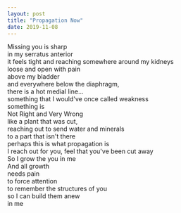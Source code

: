 ```yaml
---
layout: post
title: "Propagation Now"
date: 2019-11-08
---
```


Missing you is sharp  
in my serratus anterior  
it feels tight and reaching somewhere around my kidneys  
loose and open with pain  
 above my bladder  
and everywhere below the diaphragm,  
there is a hot medial line...  
something that I would've once called weakness  
something is  
Not Right and Very Wrong  
like a plant that was cut,  
reaching out to send water and minerals  
to a part that isn't there  
perhaps this is what propagation is  
I reach out for you, feel that you've been cut away  
So I grow the you in me  
And all growth  
needs pain  
to force attention  
to remember the structures of you  
so I can build them anew  
in me  
